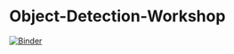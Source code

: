 ﻿# Object-Detection-Workshop

[![Binder](https://mybinder.org/badge_logo.svg)](https://mybinder.org/v2/gh/Matthieu-LORMEAU/Object-Detection-Workshop/a6d08d284d4367f4e3e82bf85fdad8ae79a0408d?filepath=image-recognition-workshop-empty.ipynb)
